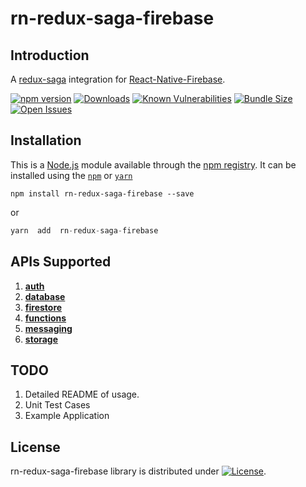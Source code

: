 
# rn-redux-saga-firebase

## Introduction

A [redux-saga](https://github.com/redux-saga/redux-saga/) integration for [React-Native-Firebase](https://firebase.google.com/).

[![npm version](https://img.shields.io/npm/v/rn-redux-saga-firebase.svg)](https://badge.fury.io/js/rn-redux-saga-firebase) [![Downloads](https://img.shields.io/npm/dt/rn-redux-saga-firebase.svg)](https://www.npmjs.com/package/rn-redux-saga-firebase) [![Known Vulnerabilities](https://snyk.io/test/github/imbudhiraja/rn-redux-saga-firebase/badge.svg)](https://snyk.io/test/github/imbudhiraja/rn-redux-saga-firebase) [![Bundle Size](https://img.shields.io/bundlephobia/min/rn-redux-saga-firebase.svg)](https://www.npmjs.com/package/rn-redux-saga-firebase) [![Open Issues](https://img.shields.io/github/issues/imbudhiraja/rn-redux-saga-firebase.svg)]()

##  Installation

This is a [Node.js](https://nodejs.org/) module available through the [npm registry](https://docs.npmjs.com/misc/registry). It can be installed using the [`npm`](https://docs.npmjs.com/getting-started/installing-npm-packages-locally) or [`yarn`](https://yarnpkg.com/en/)

```node
npm install rn-redux-saga-firebase --save
```
or
```js
yarn  add  rn-redux-saga-firebase
```

##  APIs Supported

 1. [**auth**](https://github.com/imbudhiraja/rn-redux-saga-firebase/docs/auth.md)
 2. [**database**](https://github.com/imbudhiraja/rn-redux-saga-firebase/docs/database.md)
 3. [**firestore**](https://github.com/imbudhiraja/rn-redux-saga-firebase/docs/database.md)
 4. [**functions**](https://github.com/imbudhiraja/rn-redux-saga-firebase/docs/database.md)
 5.  [**messaging**](https://github.com/imbudhiraja/rn-redux-saga-firebase/docs/database.md)
 6.  [**storage**](https://github.com/imbudhiraja/rn-redux-saga-firebase/docs/database.md)
 
##  TODO

1. Detailed README of usage.
2. Unit Test Cases
3. Example Application

##  License

rn-redux-saga-firebase library is distributed under [![License](https://img.shields.io/npm/l/rn-redux-saga-firebase.svg)](https://github.com/imbudhiraja/rn-redux-saga-firebase/license).
